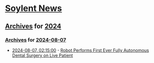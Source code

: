 # [Soylent News](../../../README.md)

## [Archives](../../index.md) for [2024](../index.md)

### [Archives](../../index.md) for [2024-08-07](index.md)

* [2024-08-07, 02:15:00](https://soylentnews.org/article.pl?sid=24/08/06/0332202&from=rss) - [Robot Performs First Ever Fully Autonomous Dental Surgery on Live Patient](https://soylentnews.org/article.pl?sid=24/08/06/0332202&from=rss)
